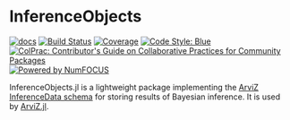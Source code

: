 # InferenceObjects

[![docs](https://img.shields.io/badge/docs-ArviZ-blue.svg)](https://julia.arviz.org/InferenceObjects)
[![Build Status](https://github.com/arviz-devs/InferenceObjects.jl/actions/workflows/CI.yml/badge.svg?branch=main)](https://github.com/arviz-devs/InferenceObjects.jl/actions/workflows/CI.yml?query=branch%3Amain)
[![Coverage](https://codecov.io/gh/arviz-devs/InferenceObjects.jl/branch/main/graph/badge.svg)](https://codecov.io/gh/arviz-devs/InferenceObjects.jl)
[![Code Style: Blue](https://img.shields.io/badge/code%20style-blue-4495d1.svg)](https://github.com/invenia/BlueStyle)
[![ColPrac: Contributor's Guide on Collaborative Practices for Community Packages](https://img.shields.io/badge/ColPrac-Contributor's%20Guide-blueviolet)](https://github.com/SciML/ColPrac)
[![Powered by NumFOCUS](https://img.shields.io/badge/powered%20by-NumFOCUS-orange.svg?style=flat&colorA=E1523D&colorB=007D8A)](https://numfocus.org)

InferenceObjects.jl is a lightweight package implementing the [ArviZ InferenceData schema](https://python.arviz.org/en/latest/schema/schema.html) for storing results of Bayesian inference.
It is used by [ArviZ.jl](https://julia.arviz.org/ArviZ).
